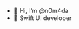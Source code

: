 - 👋 Hi, I’m @n0m4da
- 👀 Swift UI developer
  
<!---
n0m4da/n0m4da is a ✨ special ✨ repository because its `README.md` (this file) appears on your GitHub profile.
You can click the Preview link to take a look at your changes.
--->
